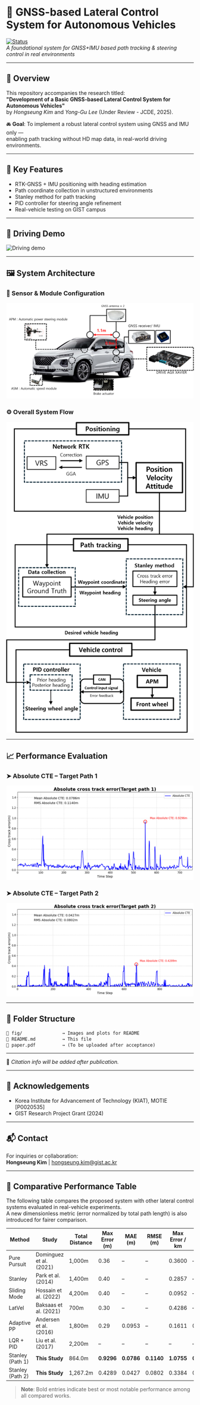 # 🚗 GNSS-based Lateral Control System for Autonomous Vehicles

[![Status](https://img.shields.io/badge/Under--Review--JCDE-orange)]()  
*A foundational system for GNSS+IMU based path tracking & steering control in real environments*

---

## 📌 Overview

This repository accompanies the research titled:  
**"Development of a Basic GNSS-based Lateral Control System for Autonomous Vehicles"**  
by *Hongseung Kim* and *Yong-Gu Lee* (Under Review - JCDE, 2025).

🚘 **Goal**: To implement a robust lateral control system using GNSS and IMU only —  
enabling path tracking without HD map data, in real-world driving environments.

---

## 🧭 Key Features

- RTK-GNSS + IMU positioning with heading estimation
- Path coordinate collection in unstructured environments
- Stanley method for path tracking
- PID controller for steering angle refinement
- Real-vehicle testing on GIST campus

---

## 🎥 Driving Demo

![Driving demo](fig/driving_demo.gif)

---

## 🖼️ System Architecture

### 📍 Sensor & Module Configuration

![System Diagram](fig/system_diagram.png)

### ⚙️ Overall System Flow

![Overall System Flow](fig/overall_system_diagram.png)

---

## 📈 Performance Evaluation

### ➤ Absolute CTE – Target Path 1  
![CTE Path 1](fig/cte_error_path1.png)

### ➤ Absolute CTE – Target Path 2  
![CTE Path 2](fig/cte_error_path2.png)

---

## 📂 Folder Structure

```
📁 fig/               → Images and plots for README  
📄 README.md          → This file  
📄 paper.pdf          → (To be uploaded after acceptance)  
```

---

<!--
## 📖 Citation

```bibtex
@article{kim2025gnss,
  title={Development of a Basic GNSS-based Lateral Control System for Autonomous Vehicles},
  author={Kim, Hongseung and Lee, Yong-Gu},
  journal={Journal of Computational Design and Engineering},
  year={2025}
}
```
-->

📝 *Citation info will be added after publication.*

---

## 🙌 Acknowledgements

- Korea Institute for Advancement of Technology (KIAT), MOTIE [P0020535]  
- GIST Research Project Grant (2024)

---

## 📬 Contact

For inquiries or collaboration:  
**Hongseung Kim** | hongseung.kim@gist.ac.kr

---

## 🧪 Comparative Performance Table

The following table compares the proposed system with other lateral control systems evaluated in real-vehicle experiments.  
A new dimensionless metric (error normalized by total path length) is also introduced for fairer comparison.

| Method           | Study                    | Total Distance | Max Error (m) | MAE (m)  | RMSE (m) | Max Error / km | MAE / km | RMSE / km |
|------------------|--------------------------|----------------|---------------|----------|----------|----------------|----------|-----------|
| Pure Pursuit     | Dominguez et al. (2021)  | 1,000m         | 0.36          | –        | –        | 0.3600         | –        | –         |
| Stanley          | Park et al. (2014)       | 1,400m         | 0.40          | –        | –        | 0.2857         | –        | –         |
| Sliding Mode     | Hossain et al. (2022)    | 4,200m         | 0.40          | –        | –        | 0.0952         | –        | –         |
| LatVel           | Baksaas et al. (2021)    | 700m           | 0.30          | –        | –        | 0.4286         | –        | –         |
| Adaptive PP      | Andersen et al. (2016)   | 1,800m         | 0.29          | 0.0953   | –        | 0.1611         | 0.0529   | –         |
| LQR + PID        | Liu et al. (2017)        | 2,200m         | –             | –        | –        | –              | –        | –         |
| Stanley (Path 1) | **This Study**           | 864.0m         | **0.9296**    | **0.0786** | **0.1140** | **1.0755**   | **0.0909** | **0.1320** |
| Stanley (Path 2) | **This Study**           | 1,267.2m       | 0.4289        | 0.0427   | 0.0802   | 0.3384         | 0.0337   | 0.0633    |

> **Note**: Bold entries indicate best or most notable performance among all compared works.

